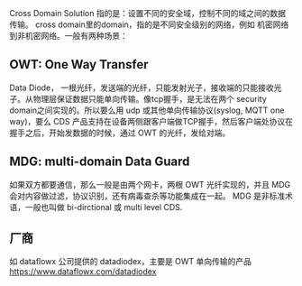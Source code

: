 Cross Domain Solution 指的是：设置不同的安全域，控制不同的域之间的数据传输。 cross domain里的domain，指的是不同安全级别的网络，例如 机密网络到非机密网络。一般有两种场景：

## OWT: One Way Transfer
Data Diode， 一根光纤，发送端的光纤，只能发射光子，接收端的只能接收光子。从物理层保证数据只能单向传输。像tcp握手，是无法在两个 security domain之间实现的。所以要么用 udp 或其他单向传输协议(syslog, MQTT one way)，要么 CDS 产品支持在设备两侧跟客户端做TCP握手，然后客户端处协议在握手之后，开始发数据的时候，通过 OWT 的光纤，发给对端。

## MDG: multi-domain Data Guard
如果双方都要通信，那么一般是由两个网卡，两根 OWT 光纤实现的，并且 MDG 会对内容做过滤，协议识别，还有病毒查杀等功能集成在一起。 MDG 是非标准术语，一般也叫做 bi-dirctional 或 multi level CDS.


## 厂商
如 dataflowx 公司提供的 datadiodex，主要是 OWT 单向传输的产品
https://www.dataflowx.com/datadiodex

